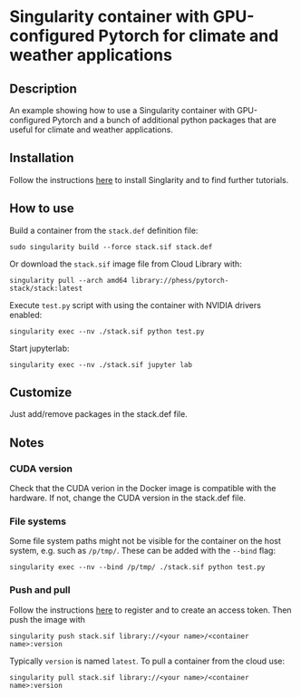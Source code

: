 # Singularity container with GPU-configured Pytorch for climate and weather applications

## Description
An example showing how to use a Singularity container with GPU-configured Pytorch and a bunch of additional python packages that are useful for climate and weather applications.

## Installation

Follow the instructions [here](https://singularity-tutorial.github.io/) to install Singlarity and to find further tutorials.


## How to use

Build a container from the ``stack.def`` definition file:

```
sudo singularity build --force stack.sif stack.def
```

Or download the ``stack.sif`` image file from Cloud Library with:
```
singularity pull --arch amd64 library://phess/pytorch-stack/stack:latest
```

Execute ``test.py`` script with using the container with NVIDIA drivers enabled:

```
singularity exec --nv ./stack.sif python test.py
```

Start jupyterlab:

```
singularity exec --nv ./stack.sif jupyter lab
```

## Customize

Just add/remove packages in the stack.def file.

## Notes

### CUDA version
Check that the CUDA verion in the Docker image is compatible with the hardware. If not, change the CUDA version in the stack.def file.

### File systems
Some file system paths might not be visible for the container on the host system, e.g. such as ``/p/tmp/``.
These can be added with the ``--bind`` flag:

```
singularity exec --nv --bind /p/tmp/ ./stack.sif python test.py
```

### Push and pull 

Follow the instructions [here](https://sylabs.io/guides/3.5/user-guide/cloud_library.html) to register and to create an access token. Then push the image with
```
singularity push stack.sif library://<your name>/<container name>:version
```
Typically ``version`` is named ``latest``. To pull a container from the cloud use:

```
singularity pull stack.sif library://<your name>/<container name>:version
```

